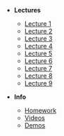 - **Lectures**

  - [Lecture 1](/lecture-1/lecture.md)
  - [Lecture 2](/lecture-2/lecture.md)
  - [Lecture 3](/lecture-3/lecture.md)
  - [Lecture 4](/lecture-4/lecture.md)
  - [Lecture 5](/lecture-5/lecture.md)
  - [Lecture 6](/lecture-6/lecture.md)
  - [Lecture 7](/lecture-7/lecture.md)
  - [Lecture 8](/lecture-8/lecture.md)
  - [Lecture 9](/lecture-9/lecture.md)

- **Info**
  - [Homework](/homework/homework.md)
  - [Videos](/videos/videos.md)
  - [Demos](/demos/demos.md)

